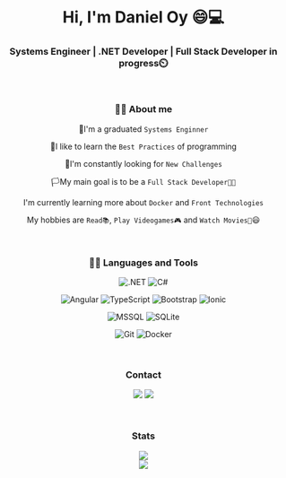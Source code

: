 <div align="center">
    <h1>Hi, I&#39;m Daniel Oy 😄💻</h1>
    <h3>Systems Engineer | .NET Developer | Full Stack Developer in progress⏲️</h3>
    <br>
    <h3>🙋‍♂️ About me</h3>
    <div>
        <p>🏫I&#39;m a graduated <code>Systems Enginner</code></p>
        <p>💙I like to learn the <code>Best Practices</code> of programming</p>
        <p>📖I&#39;m constantly looking for <code>New Challenges</code> </p>
        <p>🏳️My main goal is to be a <code>Full Stack Developer👨‍💻</code></p>
        <p>I&#39;m currently learning more about <code>Docker</code> and <code>Front Technologies</code></p>
        <p>My hobbies are <code>Read📚</code>, <code>Play Videogames🎮</code> and <code>Watch Movies🎥</code>😃</p>
    </div>
    <br>
    <h3>👨‍💻 Languages and Tools</h3>
    <p><img src="https://img.shields.io/badge/.NET-5C2D91?style=plastic&amp;logo=.net&amp;logoColor=white" alt=".NET">
        <img src="https://img.shields.io/badge/C%23-239120?style=plastic&amp;logo=c-sharp&amp;logoColor=white" alt="C#">
        <br>
    </p>
    <p><img src="https://img.shields.io/badge/Angular-DD0031?style=plastic&amp;logo=angular&amp;logoColor=white"
            alt="Angular">
        <img src="https://img.shields.io/badge/TypeScript-007ACC?style=plastic&amp;logo=typescript&amp;logoColor=white"
            alt="TypeScript">
        <img src="https://img.shields.io/badge/Bootstrap-563D7C?style=plastic&logo=bootstrap&logoColor=white"
            alt="Bootstrap">
        <img src="https://img.shields.io/badge/Ionic-0077B5?style=plastic&logo=ionic&logoColor=white" alt="Ionic">
        <br>
    </p>
    <p><img src="https://img.shields.io/badge/Microsoft%20SQL%20Sever-DD0031?logo=microsoft-sql-server&amp;style=plastic&amp;logoColor=white"
            alt="MSSQL">
        <img src="https://img.shields.io/badge/SQLite-07405E?style=plastic&amp;logo=sqlite&amp;logoColor=white"
            alt="SQLite">
        <br>
    </p>
    <p><img src="https://img.shields.io/badge/Git%20-%23F05033.svg?style=plastic&amp;logo=git&amp;logoColor=white"
            alt="Git">
        <img src="https://img.shields.io/badge/-Docker-black?style=plastic&amp;logo=docker" alt="Docker">
    </p>
    <br>
    <h3>Contact</h3>
    <p><a href="https://www.linkedin.com/in/daniel-oy-mis/"><img
                src="https://img.shields.io/badge/LinkedIn-0077B5?style=plastic&logo=linkedin&logoColor=white"></img></a>
                <a href="mailto:daniel-oy-mis@hotmail.com"><img
                src="https://img.shields.io/badge/Outlook-0078D4?style=plastic&logo=microsoft-outlook&logoColor=white"></img></a>
    </p>
    <br>
    <h3>Stats</h3>
    <p align="center" style="margin:auto">
        <img src="https://github-readme-streak-stats.herokuapp.com/?user=DanielOy&theme=blue-green"></img>
        <br>
        <img src="https://komarev.com/ghpvc/?username=danieloy&style=plastic"></img>
    </p>
</div>
